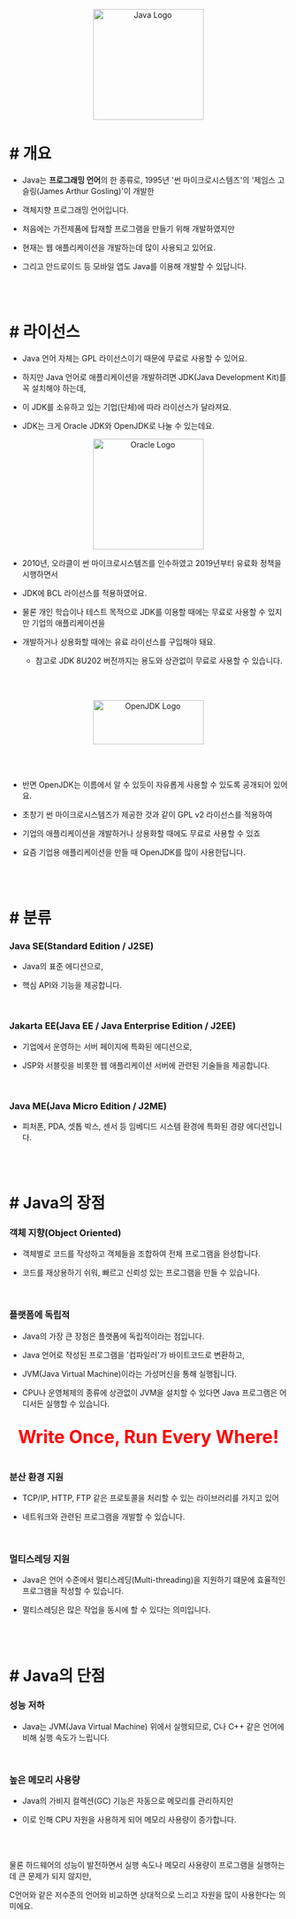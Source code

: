 <div style="text-align:center;">
    <img src="./images/java_logo.png" alt="Java Logo" width="200" height="200">
</div>

# # 개요

- Java는 **프로그래밍 언어**의 한 종류로, 1995년 '썬 마이크로시스템즈'의 '제임스 고슬링(James Arthur Gosling)'이 개발한

- 객체지향 프로그래밍 언어입니다.

- 처음에는 가전제품에 탑재할 프로그램을 만들기 위해 개발하였지만

- 현재는 웹 애플리케이션을 개발하는데 많이 사용되고 있어요.

- 그리고 안드로이드 등 모바일 앱도 Java를 이용해 개발할 수 있답니다.

<br/><br/>

# # 라이선스

- Java 언어 자체는 GPL 라이선스이기 때문에 무료로 사용할 수 있어요.

- 하지만 Java 언어로 애플리케이션을 개발하려면 JDK(Java Development Kit)를 꼭 설치해야 하는데,

- 이 JDK를 소유하고 있는 기업(단체)에 따라 라이선스가 달라져요.

- JDK는 크게 Oracle JDK와 OpenJDK로 나눌 수 있는데요.


<div style="text-align:center;">
    <img src="./images/oracle_logo.png" alt="Oracle Logo" width="200" height="200">
</div>

- 2010년, 오라클이 썬 마이크로시스템즈를 인수하였고 2019년부터 유료화 정책을 시행하면서

- JDK에 BCL 라이선스를 적용하였어요.

- 물론 개인 학습이나 테스트 목적으로 JDK를 이용할 때에는 무료로 사용할 수 있지만 기업의 애플리케이션을

- 개발하거나 상용화할 때에는 유료 라이선스를 구입해야 돼요.

    - 참고로 JDK 8U202 버전까지는 용도와 상관없이 무료로 사용할 수 있습니다.

<br/><br/>

<div style="text-align:center;">
    <img src="./images/open_jdk_logo.png" alt="OpenJDK Logo" width="200" height="80">
</div>

<br/><br/>

- 반면 OpenJDK는 이름에서 알 수 있듯이 자유롭게 사용할 수 있도록 공개되어 있어요.

- 초창기 썬 마이크로시스템즈가 제공한 것과 같이 GPL v2 라이선스를 적용하여

- 기업의 애플리케이션을 개발하거나 상용화할 때에도 무료로 사용할 수 있죠

- 요즘 기업용 애플리케이션을 만들 때 OpenJDK를 많이 사용한답니다.

<br/><br/>

# # 분류

### Java SE(Standard Edition / J2SE)

- Java의 표준 에디션으로,

- 핵심 API와 기능을 제공합니다.

<br/>

### Jakarta EE(Java EE / Java Enterprise Edition / J2EE)

- 기업에서 운영하는 서버 페이지에 특화된 에디션으로,

- JSP와 서블릿을 비롯한 웹 애플리케이션 서버에 관련된 기술들을 제공합니다.

<br/>

### Java ME(Java Micro Edition / J2ME)

- 피처폰, PDA, 셋톱 박스, 센서 등 임베디드 시스템 환경에 특화된 경량 에디션입니다.

<br/><br/>

# # Java의 장점

### 객체 지향(Object Oriented)

- 객체별로 코드를 작성하고 객체들을 조합하여 전체 프로그램을 완성합니다.

- 코드를 재상용하기 쉬워, 빠르고 신뢰성 있는 프로그램을 만들 수 있습니다.

<br/>

### 플랫폼에 독립적

- Java의 가장 큰 장점은 플랫폼에 독립적이라는 점입니다.

- Java 언어로 작성된 프로그램을 '컴파일러'가 바이트코드로 변환하고,

- JVM(Java Virtual Machine)이라는 가성머신을 통해 실행됩니다.

- CPU나 운영체제의 종류에 상관없이 JVM을 설치할 수 있다면 Java 프로그램은 어디서든 실행할 수 있습니다.

<br/>

<div style="text-align:center;font-weight:bold;color:red;font-size:2rem;">
Write Once, Run Every Where!
</div>
 
<br/>

### 분산 환경 지원

- TCP/IP, HTTP, FTP 같은 프로토콜을 처리할 수 있는 라이브러리를 가지고 있어

- 네트워크와 관련된 프로그램을 개발할 수 있습니다.

<br/>
 
### 멀티스레딩 지원

- Java은 언어 수준에서 멀티스레딩(Multi-threading)을 지원하기 떄문에 효율적인 프로그램을 작성할 수 있습니다.

- 멀티스레딩은 많은 작업을 동시에 할 수 있다는 의미입니다.

<br/><br/>

# # Java의 단점

### 성능 저하

- Java는 JVM(Java Virtual Machine) 위에서 실행되므로, C나 C++ 같은 언어에 비해 실행 속도가 느립니다.

<br/>

### 높은 메모리 사용량

- Java의 가비지 컬렉션(GC) 기능은 자동으로 메모리를 관리하지만

- 이로 인해 CPU 자원을 사용하게 되어 메모리 사용량이 증가합니다.

<br/><br/>

물론 하드웨어의 성능이 발전하면서 실행 속도나 메모리 사용량이 프로그램을 실행하는데 큰 문제가 되지 않지만,

C언어와 같은 저수준의 언어와 비교하면 상대적으로 느리고 자원을 많이 사용한다는 의미에요.